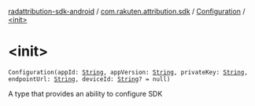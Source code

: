 [radattribution-sdk-android](../../index.md) / [com.rakuten.attribution.sdk](../index.md) / [Configuration](index.md) / [&lt;init&gt;](./-init-.md)

# &lt;init&gt;

`Configuration(appId: `[`String`](https://kotlinlang.org/api/latest/jvm/stdlib/kotlin/-string/index.html)`, appVersion: `[`String`](https://kotlinlang.org/api/latest/jvm/stdlib/kotlin/-string/index.html)`, privateKey: `[`String`](https://kotlinlang.org/api/latest/jvm/stdlib/kotlin/-string/index.html)`, endpointUrl: `[`String`](https://kotlinlang.org/api/latest/jvm/stdlib/kotlin/-string/index.html)`, deviceId: `[`String`](https://kotlinlang.org/api/latest/jvm/stdlib/kotlin/-string/index.html)`? = null)`

A type that provides an ability to configure SDK

